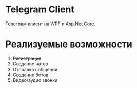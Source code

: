 # Telegram Client

Телеграм клиент на WPF и Asp.Net Core.

# Реализуемые возможности 

1) ~~Регистрация~~
2) Создание чатов
3) Отправка собщений
4) Создание ботов
5) Видео/аудио звонки
